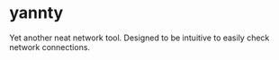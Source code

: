 # yannty
Yet another neat network tool.  Designed to be intuitive to easily check network connections. 
